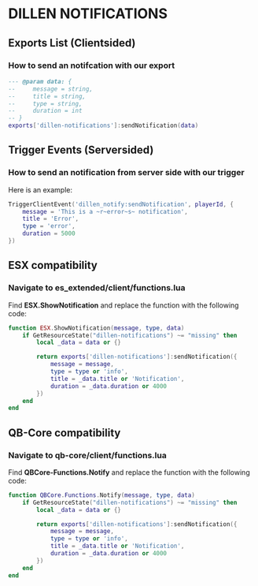 # DILLEN NOTIFICATIONS

## Exports List (Clientsided)

### How to send an notifcation with our export
```lua
--- @param data: {
--     message = string,
--     title = string,
--     type = string,
--     duration = int
-- }
exports['dillen-notifications']:sendNotification(data)
```
## Trigger Events (Serversided)
### How to send an notification from server side with our trigger
Here is an example:
```lua
TriggerClientEvent('dillen_notify:sendNotification', playerId, {
    message = 'This is a ~r~error~s~ notification',
    title = 'Error',
    type = 'error',
    duration = 5000
})
```
## ESX compatibility
### Navigate to es_extended/client/functions.lua
Find **ESX.ShowNotification** and replace the function with the following code:
```lua
function ESX.ShowNotification(message, type, data)
    if GetResourceState("dillen-notifications") ~= "missing" then
        local _data = data or {}

        return exports['dillen-notifications']:sendNotification({
            message = message,
            type = type or 'info',
            title = _data.title or 'Notification',
            duration = _data.duration or 4000
        })
    end
end
```
## QB-Core compatibility
### Navigate to qb-core/client/functions.lua
Find **QBCore-Functions.Notify** and replace the function with the following code:
```lua
function QBCore.Functions.Notify(message, type, data)
    if GetResourceState("dillen-notifications") ~= "missing" then
        local _data = data or {}

        return exports['dillen-notifications']:sendNotification({
            message = message,
            type = type or 'info',
            title = _data.title or 'Notification',
            duration = _data.duration or 4000
        })
    end
end
```

